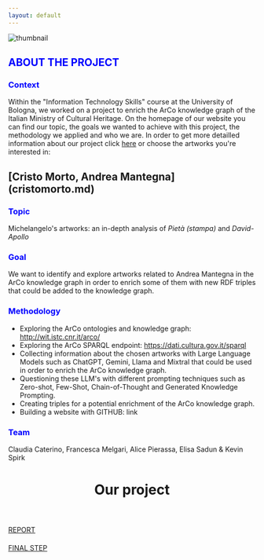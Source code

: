 ```yaml
---
layout: default
---
```


![thumbnail](https://github.com/KevinITS-site/KevinITS-site.github.io/assets/172382434/0aea0f8e-2834-4747-a4cb-6e68bcf779c8)


<h2 style="color: blue;">ABOUT THE PROJECT</h2>

<h3 style="color: blue;">Context</h3>

Within the "Information Technology Skills" course at the University of Bologna, we worked on a project to enrich the ArCo knowledge graph of the Italian Ministry of Cultural Heritage. On the homepage of our website you can find our topic, the goals we wanted to achieve with this project, the methodology we applied and who we are. In order to get more detailled information about our project click [here](another-page.md) or choose the artworks you're interested in:

[Cristo Morto, Andrea Mantegna] (cristomorto.md)
--

<h3 style="color: blue;">Topic</h3> 

Michelangelo's artworks: an in-depth analysis of _Pietà (stampa)_ and _David-Apollo_ 

<h3 style="color: blue;">Goal</h3>

We want to identify and explore artworks related to Andrea Mantegna in the ArCo knowledge graph in order to enrich some of them with new RDF triples that could be added to the knowledge graph.

<h3 style="color: blue;">Methodology</h3>

- Exploring the ArCo ontologies and knowledge graph: <http://wit.istc.cnr.it/arco/>
- Exploring the ArCo SPARQL endpoint: <https://dati.cultura.gov.it/sparql>
- Collecting information about the chosen artworks with Large Language Models such as ChatGPT, Gemini, Llama and Mixtral that could be used in order to enrich the ArCo knowledge graph.
- Questioning these LLM's with different prompting techniques such as Zero-shot, Few-Shot, Chain-of-Thought and Generated Knowledge Prompting.
- Creating triples for a potential enrichment of the ArCo knowledge graph.
- Building a website with GITHUB: link


<h3 style="color: blue;">Team</h3>

Claudia Caterino, Francesca Melgari, Alice Pierassa, Elisa Sadun & Kevin Spirk 
  
<div style="margin-top: 40px;"></div> 

  <!-- Header -->
  <header class="w3-container w3-center w3-padding-48 w3-white">
    <h1 class="w3-xxxlarge"><b>Our project</b></h1>
  </header>

[REPORT](another-page.md)

<div style="margin-top: 20px;"></div> 

[FINAL STEP](page2.md) 







